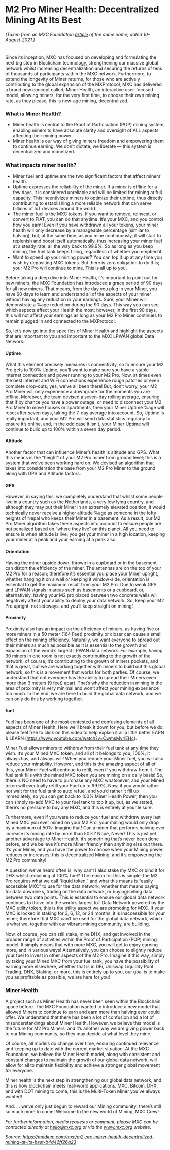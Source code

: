 # M2 Pro Miner Health: Decentralized Mining At Its Best
*(Taken from an MXC Foundation [article](https://medium.com/mxc/m2-pro-miner-health-decentralized-mining-at-its-best-b4d42ff26a23) of the same name, dated 10-August-2021.)*
#
Since its inception, MXC has focused on developing and formulating the next big step in Blockchain technology, strengthening our massive global network whilst increasing decentralization and securing the returns of tens of thousands of participants within the MXC network. Furthermore, to extend the longevity of Miner returns, for those who are actively contributing to the global expansion of the MXProtocol, MXC has delivered a brand new concept called; Miner Health, an interactive user-focused model, allowing miners, for the very first time, to choose their own mining rate, as they please, this is new-age mining, decentralized.


### What is Miner Health?
- Miner health is central to the Proof of Participation (POP) mining system, enabling miners to have absolute clarity and oversight of ALL aspects affecting their mining power.
- Miner health is our way of giving miners freedom and empowering them to continue earning. We don’t dictate; we liberate — this system is decentralized and monetized.

### What impacts miner health?

- Miner fuel and uptime are the two significant factors that affect miners’ health.
- Uptime expresses the reliability of the miner. If a miner is offline for a few days, it is considered unreliable and will be limited for mining at full capacity. This incentivizes miners to optimize their uptime, thus directly contributing to establishing a more reliable network that can serve billions of IoT devices around the world.
- The miner fuel is the MXC tokens. If you want to remove, reinvest, or convert to FIAT, you can do that anytime. It’s your MXC, and you control how you earn! Even if you have withdrawn all your tokens, your miner health will only decrease by a manageable percentage (similar to halving), but, at the same time, as you mine continuously, it will start to replenish and boost itself automatically, thus increasing your miner fuel at a steady rate, all the way back to 99.9%. So as long as you keep mining, the fuel tank keeps filling, regardless of whether you emptied it.
- Want to speed up your mining power? You can top it up at any time you wish by depositing MXC tokens. But there is zero obligation to do this; your M2 Pro will continue to mine. This is all up to you.


Before taking a deep dive into Miner Health, it’s important to point out for new miners; the MXC Foundation has introduced a grace period of 90 days for all new miners. That means, from the day you plug in your Miner, you have 90 days to learn and understand all of the aspects of your miner without having any reduction in your earnings. Sure, your Miner will demonstrate a %age reduction during the 90 days. This way you can see which aspects affect your Health the most; however, in the first 90 days, this will not affect your earnings as long as your M2 Pro Miner continues to remain plugged in and connected to the MXProtocol.

So, let’s now go into the specifics of Miner Health and highlight the aspects that are important to you and important to the MXC LPWAN global Data Network:

#### Uptime
What this element precisely measures is connectivity, so to ensure your M2 Pro gets to 100% Uptime, you’ll want to make sure you have a stable internet connection and power running to your M2 Pro. Now, at times even the best internet and WiFi connections experience rough patches or even complete drop-outs; yes, we’ve all been there! But, don’t worry, your M2 Pro Miner will only experience a downgrade for the moments you are offline. Moreover, the team devised a seven-day rolling average, ensuring that if by chance you have a power outage, or need to disconnect your M2 Pro Miner to move houses or apartments, then your Miner Uptime %age will reset after seven days, taking the 7-day average into account. So, Uptime is really important, and your M2 Pro will send data statistics regularly to ensure it’s online, and, in the odd case it isn’t, your Miner Uptime will continue to build up to 100% within a seven day period.

#### Altitude
Another factor that can influence Miner’s health is altitude and GPS. What this means is the “height” of your M2 Pro miner from ground level; this is a system that we’ve been working hard on. We devised an algorithm that takes into consideration the base from your M2 Pro Miner to the ground along with GPS and Altitude factors.

#### GPS
However, in saying this, we completely understand that whilst some people live in a country such as the Netherlands, a very low lying country, and although they may put their Miner in an extremely elevated position, it would technically never receive a higher altitude %age as someone in the lofty heights of Nepal who keeps their Miner in a basement. As a result, our M2 Pro Miner algorithm takes these aspects into account to ensure people are not penalized based on “where they live” on this planet. All you need to ensure is when altitude is live, you get your miner in a high location, keeping your miner at a peak and your earning at a peak also.

#### Orientation
Having the miner upside down, thrown in a cupboard or in the basement can distort the efficiency of the miner. The antennas are on the top of your M2 Pro for a reason; therefore it’s essential you place your Miner upright, whether hanging it on a wall or keeping it window-side, orientation is essential to get the maximum result from your M2 Pro. Due to weak GPS and LPWAN signals in areas such as basements or a cupboard, or, alternatively, having your M2 pro placed between two concrete walls will negatively affect your ability to deploy your data network. So, keep your M2 Pro upright, not sideways, and you’ll keep straight on mining!

#### Proximity
Proximity also has an impact on the efficiency of miners, as having five or more miners in a 50 meter (164 Feet) proximity or closer can cause a small effect on the mining efficiency. Naturally, we want everyone to spread out their miners as much as possible as it is essential to the growth and expansion of the world’s largest LPWAN data network. For example, having 30 miners in one room is not exactly contributing to the growth of the network; of course, it’s contributing to the growth of miners pockets, and that is great, but we are working together with miners to build out this global network, so this is a movement that works for both parties. Of course, we understand that not everyone has the ability to spread their Miners even more than 3 meters (9 feet) apart. That’s why the reduction in mining in the area of proximity is very minimal and won’t affect your mining experience too much. In the end, we are here to build the global data network, and we can only do this by working together.

#### fuel
Fuel has been one of the most contested and confusing elements of all aspects of Miner Health. Here we’ll break it down for you, but before we do, please feel free to click on this video to help explain it all a little better EARN & LEARN (https://www.youtube.com/watch?v=CwmsMvrlEHc).

Miner Fuel allows miners to withdraw from their fuel tank at any time they wish. It’s your Mined MXC token, and all of it belongs to you, 100%; it always has, and always will! When you reduce your Miner fuel, you will also reduce your minability. However, and this is the amazing aspect of all of this, your Miner Fuel will continue to refill, even if you withdraw from it. The fuel tank fills with the mined MXC token you are mining on a daily basis! So, there is NO need to have to purchase any MXC whatsoever, and your Mined token will eventually refill your Fuel up to 99.9%. Now, if you would rather not wait for the fuel tank to auto refuel, and you’d rather it fill up immediately, so you can get back to 100% Miner Health Power, then you can simply re-add MXC to your fuel tank to top it up, but, as we stated, there’s no pressure to buy any MXC, and this is entirely at your leisure.

Furthermore, even if you were to reduce your fuel and withdraw every last Mined MXC you ever mined on your M2 Pro, your mining would only drop by a maximum of 50%! Imagine that! Can a miner that performs halving ever increase its mining rate by more than 50%? Nope, Never! This is just yet another advantage to Miner Health, it’s something that’s never been done before, and we believe it’s more Miner friendly than anything else out there. It’s your Miner, and you have the power to choose when your Mining power reduces or increases; this is decentralized Mining, and it’s empowering the M2 Pro community!

A question we’ve heard often is, why can’t I also stake my MXC or bind it for DHX whilst remaining at 100% fuel? The reason for this is simple; the M2 Pro requires what we call “liquid token,” and what this means is “easily accessible MXC” to use for the data network, whether that means paying for data downlinks, trading on the data network, or buying/selling data between two data points. This is essential to ensure our global data network continues to thrive into the world’s largest IoT Data Network powered by the MXC utility token; this is the utility aspect we are promoting for MXC. If your MXC is locked in staking for 3, 6, 12, or 24 months, it is inaccessible for your miner; therefore that MXC can’t be used for the global data network, which is what we, together with our vibrant mining community, are building.

Now, of course, you can still stake, mine DHX, and get involved in the broader range of activities within the Proof of Participation (POP) mining model. It simply means that with more MXC, you will get to enjoy earning more, and in various ways! Alternatively, you can choose to slightly reduce your fuel to invest in other aspects of the M2 Pro. Imagine it this way, simply by taking your Mined MXC from your fuel tank, you have the possibility of earning more elsewhere, whether that is in DFi, Uniswap Liquidity Pool Trading, DHX, Staking, or more, this is entirely up to you, our goal is to make you as profitable as possible, we are here for you!

### Miner Health
A project such as Miner Health has never been seen within the Blockchain space before. The MXC Foundation wanted to introduce a new model that allowed Miners to continue to earn and earn more than halving ever could offer. We understand that there has been a lot of confusion and a lot of misunderstandings about Miner Health. However, we believe this model is the future for M2 Pro Miners, and it’s another way we are giving power back to our Mining community, so they may decide at what level they mine.

Of course, all models do change over time, ensuring continued relevance and keeping up to date with the current market situation. At the MXC Foundation, we believe the Miner Health model, along with consistent and constant changes to maintain the growth of our global data network, will allow for all to maintain flexibility and achieve a stronger global movement for everyone.

Miner health is the next step in strengthening our global data network, and this is how blockchain meets real-world applications. MXC, Bitcoin, DHX, and with DOT mining to come, this is the Multi-Token Miner you’ve always wanted!

And. . . we’ve only just begun to reward our Mining community; there’s still so much more to come! Welcome to the new world of Mining, MXC Crew!


*For further information, media requests or comment, please MXC can be contacted directly at hello@mxc.org or via the www.mxc.org website.*


*Source: https://medium.com/mxc/m2-pro-miner-health-decentralized-mining-at-its-best-b4d42ff26a23*
